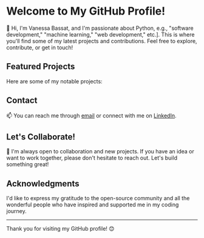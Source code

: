 # Welcome to My GitHub Profile!

🔭 Hi, I'm Vanessa Bassat, and I'm passionate about Python, 
e.g., "software development," "machine learning," "web development," etc.].
This is where you'll find some of my latest projects and contributions. Feel free to explore, contribute, or get in touch!

## Featured Projects

Here are some of my notable projects:



## Contact

📫 You can reach me through [email](mailto:vwerber@gmail.com) or connect with me on [LinkedIn](https://www.linkedin.com/in/vanessa-bassat/).


## Let's Collaborate!

👯 I'm always open to collaboration and new projects. If you have an idea or want to work together, please don't hesitate to reach out. Let's build something great!

## Acknowledgments

I'd like to express my gratitude to the open-source community and all the wonderful people who have inspired and supported me in my coding journey.

---

Thank you for visiting my GitHub profile! 😊


<!--
**VanessaVen/VanessaVen** is a ✨ _special_ ✨ repository because its `README.md` (this file) appears on your GitHub profile.

Here are some ideas to get you started:

- 🔭 I’m currently working on ...
- 🌱 I’m currently learning ...
- 👯 I’m looking to collaborate on ...
- 🤔 I’m looking for help with ...
- 💬 Ask me about ...
- 📫 How to reach me: ...
- 😄 Pronouns: ...
- ⚡ Fun fact: ...
-->
